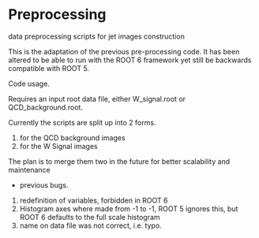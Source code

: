 # Preprocessing
data preprocessing scripts for jet images construction

This is the adaptation of the previous pre-processing code.
It has been altered to be able to run with the ROOT 6 framework yet still be backwards compatible with ROOT 5.

Code usage. 

Requires an input root data file, either W_signal.root or QCD_background.root. 

Currently the scripts are split up into 2 forms.

1. for the QCD background images
2. for the W Signal images

The plan is to merge them two in the future for better scalability and maintenance

- previous bugs. 

1. redefinition of variables, forbidden in ROOT 6
2. Histogram axes where made from -1 to -1, ROOT 5 ignores this, but ROOT 6 defaults to the full scale histogram
3. name on data file was not correct, i.e. typo.
